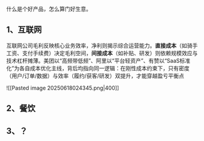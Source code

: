 
什么是个好产品，怎么算门好生意。

## 1、互联网


互联网公司毛利反映核心业务效率，净利则揭示综合运营能力。**直接成本**（如骑手工资、支付手续费）决定毛利空间，**间接成本**（如补贴、研发）则依赖规模效应与技术杠杆摊薄。美团以“高频带低频”、阿里以“平台轻资产”、有赞以“SaaS标准化”为各自成本优化主线，背后均指向同一逻辑：在刚性成本约束下，只有密度（用户/订单/数据）与效率（履约/获客/研发）双提升，才能穿越盈亏平衡点


![[Pasted image 20250618024345.png|400]]


## 2、餐饮



## 3、？

